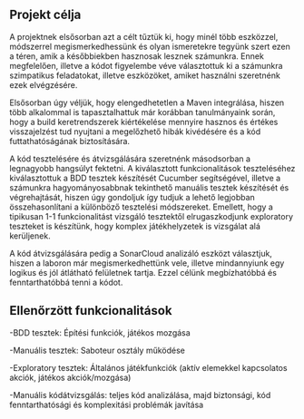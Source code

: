 ## Projekt célja
A projektnek elsősorban azt a célt tűztük ki, hogy minél több eszközzel, módszerrel megismerkedhessünk és olyan ismeretekre tegyünk szert ezen a téren, amik a későbbiekben hasznosak lesznek számunkra. Ennek megfelelően, illetve a kódot figyelembe véve választottuk ki a számunkra szimpatikus feladatokat, illetve eszközöket, amiket használni szeretnénk ezek elvégzésére.

Elsősorban úgy véljük, hogy elengedhetetlen a Maven integrálása, hiszen több alkalommal is tapasztalhattuk már korábban tanulmányaink során, hogy a build keretrendszerek kiértékelése mennyire hasznos és értékes visszajelzést tud nyujtani a megelőzhető hibák kivédésére és a kód futtathatóságának biztosítására.

A kód tesztelésére és átvizsgálására szeretnénk másodsorban a legnagyobb hangsúlyt fektetni. A kiválasztott funkcionalitások teszteléséhez kiválasztottuk a BDD tesztek készítését Cucumber segítségével, illetve a számunkra hagyományosabbnak tekinthető manuális tesztek készítését és végrehajtását, hiszen úgy gondoljuk így tudjuk a lehető legjobban összehasonlítani a különböző tesztelési módszereket. Emellett, hogy a tipikusan 1-1 funkcionalitást vizsgáló tesztektől elrugaszkodjunk exploratory teszteket is készítünk, hogy komplex játékhelyzetek is vizsgálat alá kerüljenek.

A kód átvizsgálására pedig a SonarCloud analizáló eszközt választjuk, hiszen a laboron már megismerkedhettünk vele, illetve mindannyiunk egy logikus és jól átlátható felületnek tartja. Ezzel célünk megbízhatóbbá és fenntarthatóbbá tenni a kódot.

## Ellenőrzött funkcionalitások
-BDD tesztek: Építési funkciók, játékos mozgása

-Manuális tesztek: Saboteur osztály működése

-Exploratory tesztek: Általános játékfunkciók (aktív elemekkel kapcsolatos akciók, játékos akciók/mozgása)

-Manuális kódátvizsgálás: teljes kód analizálása, majd biztonsági, kód fenntarthatósági és komplexitási problémák javítása